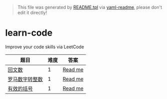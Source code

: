 > This file was generated by [README.tpl](README.tpl) via [yaml-readme](https://github.com/LinuxSuRen/yaml-readme), please don't edit it directly!

# learn-code
Improve your code skills via LeetCode

| 题目 | 难度 | 答案 |
|---|---|---|
| [回文数](https://leetcode.cn/problems/palindrome-number/) | 1 | [Read me](items/palindrome.md) |
| [罗马数字转整数](https://leetcode.cn/problems/roman-to-integer/) | 1 | [Read me](items/romanToInt.md) |
| [有效的括号](https://leetcode.cn/problems/valid-parentheses/submissions/498038213/) | 1 | [Read me](items/valid-brace.md) |
